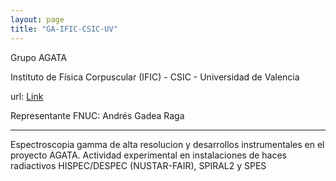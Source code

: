 ```yaml
---
layout: page
title: "GA-IFIC-CSIC-UV"
---
```


Grupo AGATA

Instituto de Física Corpuscular (IFIC) - CSIC - Universidad de Valencia

url: [Link](https://www.csic.es/es/investigacion/grupos-de-investigacion/agata-ific)

Representante FNUC: Andrés Gadea Raga

---

Espectroscopia gamma de alta resolucion y desarrollos instrumentales en el proyecto AGATA. Actividad experimental en instalaciones de haces radiactivos HISPEC/DESPEC (NUSTAR-FAIR), SPIRAL2 y SPES
